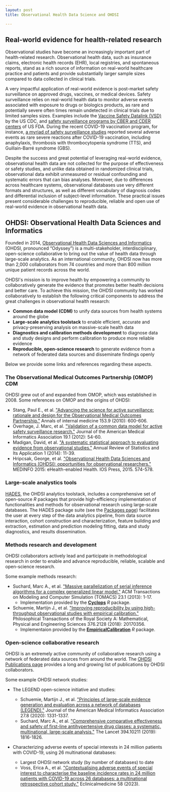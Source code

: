 ```yaml
---
layout: post
title: Observational Health Data Science and OHDSI

---
```


## Real-world evidence for health-related research

Observational studies have become an increasingly important part of health-related research. 
Observational health data, such as insurance claims, electronic health records (EHR), local registries, and spontaneous reports, stand as a rich source of information on real-world healthcare practice and patients and provide substantially larger sample sizes compared to data collected in clinical trials. 

A very impactful application of real-world evidence is post-market safety surveillance on approved drugs, vaccines, or medical devices. 
Safety surveillance relies on real-world health data to monitor adverse events associated with exposure to drugs or biologics products, as rare and potentially severe often times remain undetected in clinical trials due to limited samples sizes. 
Examples include the [Vaccine Safety Datalink (VSD)](https://www.cdc.gov/vaccinesafety/ensuringsafety/monitoring/vsd/index.html) by the US CDC, and [safety surveillance programs by CBER and CDER centers](https://www.fda.gov/files/drugs/published/Drug-and-Biologics-Safety-Surveillance-Best-Practice-Statement-Center-for-Drug-Evaluation-and-Research-%28CDER%29-Center-for-Biologics-Evaluation-and-Research-%28CBER%29-US-Food-and-Drug-Administration.pdf) of US FDA. 
During the recent COVID-19 vaccination program, for instance, [a myriad of safety surveillance studies](https://www.cdc.gov/coronavirus/2019-ncov/vaccines/safety/adverse-events.html) reported several adverse events as rare severe reactions after COVID-19 vaccination, including anaphylaxis, thrombosis with thrombocytopenia syndrome (TTS), and Guillain-Barré syndrome (GBS). 

Despite the success and great potential of leveraging real-world evidence, observational health data are not collected for the purpose of effectiveness or safety studies, and unlike data obtained in randomized clinical trials, observational data exhibit unmeasured or residual confounding and systematic errors that can bias analyses. 
Moreover, due to differences across healthcare systems, observational databases use very different formats and structures, as well as different vocabulary of diagnosis codes and differential inclusion of subject-level information. 
These practical issues present considerable challenges to reproducible, reliable and open use of real-world evidence in observational health data. 

## OHDSI: Observational Health Data Sciences and Informatics

Founded in 2014, [Observational Health Data Sciences and Informatics](https://ohdsi.org/) (OHDSI, pronounced “Odyssey”) is a multi-stakeholder, interdisciplinary, open-science collaborative to bring out the value of health data through large-scale analytics.
As an international community, OHDSI now has more than 2,000 collaborators from 74 countries and more than 800 million unique patient records across the world. 

OHDSI's mission is to improve health by empowering a community to collaboratively generate the evidence that promotes better health decisions and better care. 
To achieve this mission, the OHDSI community has worked collaboratively to establish the following critical components to address the great challenges in observational health research:

- **Common data model (CDM)** to unify data sources from health systems around the globe
- **Large-scale analytics toolstack** to enable efficient, accurate and privacy-preserving analysis on massive-scale health data
- **Diagnostics and calibration methods development** to diagnose data and study designs and perform calibration to produce more reliable evidence
- **Reproducible, open-science research** to generate evidence from a network of federated data sources and disseminate findings openly


Below we provide some links and references regarding these aspects. 

### The Observational Medical Outcomes Partnership (OMOP) CDM

OHDSI grew out of and expanded from OMOP, which was established in 2008. 
Some references on OMOP and the origins of OHDSI:

- Stang, Paul E., et al. ["Advancing the science for active surveillance: rationale and design for the Observational Medical Outcomes Partnership."](https://www.acpjournals.org/doi/full/10.7326/0003-4819-153-9-201011020-00010?casa_token=O2xLFhYpUCUAAAAA%3AnENPnsT78dA_HVkulU4dWjdYDh1sbmpTvYLSQDXP8LGdZJbT1HeRUTfTRTIBGBUU_BFgghL6CrXBEF65) Annals of internal medicine 153.9 (2010): 600-606.
- Overhage, J. Marc, et al. ["Validation of a common data model for active safety surveillance research."](https://academic.oup.com/jamia/article/19/1/54/734166) Journal of the American Medical Informatics Association 19.1 (2012): 54-60. 
- Madigan, David, et al. ["A systematic statistical approach to evaluating evidence from observational studies."](https://www.annualreviews.org/doi/abs/10.1146/annurev-statistics-022513-115645) Annual Review of Statistics and Its Application 1 (2014): 11-39.
- Hripcsak, George, et al. ["Observational Health Data Sciences and Informatics (OHDSI): opportunities for observational researchers."](https://www.ncbi.nlm.nih.gov/pmc/articles/PMC4815923/) MEDINFO 2015: eHealth-enabled Health. IOS Press, 2015. 574-578. 

### Large-scale analystics tools

[HADES](https://ohdsi.github.io/Hades/index.html), the OHDSI analytics toolstack, includes a comprehensive set of open-source _R_ packages that provide high-efficiency implementation of functionalities and methods for observational research using large-scale databases. 
The HADES package suite (see the [Packages page](https://ohdsi.github.io/Hades/packages.html)) facilitates the user at every step of the data analytics pipeline, from data source interaction, cohort construction and characterization, feature building and extraction, estimation and prediction modeling fitting, data and study diagnostics, and results dissemination. 

### Methods research and development

OHDSI collaborators actively lead and participate in methodological research in order to enable and advance reproducible, reliable, scalable and open-science research. 

Some example methods research:

- Suchard, Marc A., et al. ["Massive parallelization of serial inference algorithms for a complex generalized linear model."](https://dl.acm.org/doi/abs/10.1145/2414416.2414791?casa_token=KSCMSzPGWboAAAAA:50d3lLYZf4LlbgYizcJebMnl-6UktDg8ycUax-QDj6XqlO2ZgiSUTU0ToYTeO2N53gbKkP6i3rW3Wzk) ACM Transactions on Modeling and Computer Simulation (TOMACS) 23.1 (2013): 1-17. 
	* Implementation provided by the [**Cyclops**](https://github.com/OHDSI/Cyclops) _R_ package. 
- Schuemie, Martijn J., et al. ["Improving reproducibility by using high-throughput observational studies with empirical calibration."](https://royalsocietypublishing.org/doi/full/10.1098/rsta.2017.0356) Philosophical Transactions of the Royal Society A: Mathematical, Physical and Engineering Sciences 376.2128 (2018): 20170356.
	* Implementaion provided by the [**EmpiricalCalibration**](https://github.com/OHDSI/EmpiricalCalibration) _R_ package. 


### Open-science collaborative research

OHDSI is an extremely active community of collaborative research using a network of federated data sources from around the world. 
The [OHDSI Publications page](https://www.ohdsi.org/publications/) provides a long and growing list of publications by OHDSI collaborators. 

Some example OHDSI network studies:

- The LEGEND open-science initiative and studies:
	* Schuemie, Martijn J., et al. ["Principles of large-scale evidence generation and evaluation across a network of databases (LEGEND)."](https://academic.oup.com/jamia/article/27/8/1331/5895561) Journal of the American Medical Informatics Association 27.8 (2020): 1331-1337.
	* Suchard, Marc A., et al. ["Comprehensive comparative effectiveness and safety of first-line antihypertensive drug classes: a systematic, multinational, large-scale analysis."](https://www.sciencedirect.com/science/article/pii/S0140673619323177) The Lancet 394.10211 (2019): 1816-1826.

- Characterizing adverse events of special interests in 24 million patients with COVID-19, using 26 multinational databases:
	* Largest OHDSI network study (by number of databases) to date
	* Voss, Erica A., et al. ["Contextualising adverse events of special interest to characterise the baseline incidence rates in 24 million patients with COVID-19 across 26 databases: a multinational retrospective cohort study."](https://www.thelancet.com/journals/eclinm/article/PIIS2589-5370%2823%2800109-8/fulltext) Eclinicalmedicine 58 (2023).

